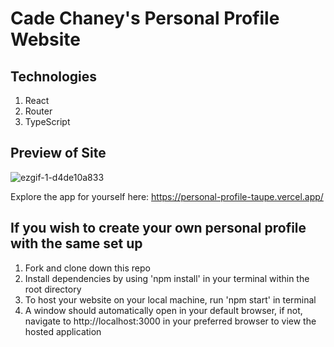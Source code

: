 # Cade Chaney's Personal Profile Website

## Technologies

1. React
2. Router
3. TypeScript
   
## Preview of Site

![ezgif-1-d4de10a833](https://github.com/cadechaney/personal-profile/assets/121843832/8a32e71d-4068-4707-9357-5c8043d096ac)

Explore the app for yourself here: https://personal-profile-taupe.vercel.app/

## If you wish to create your own personal profile with the same set up

1. Fork and clone down this repo
2. Install dependencies by using 'npm install' in your terminal within the root directory
3. To host your website on your local machine, run 'npm start' in terminal
4. A window should automatically open in your default browser, if not, navigate to http://localhost:3000 in your preferred browser to view the hosted application
